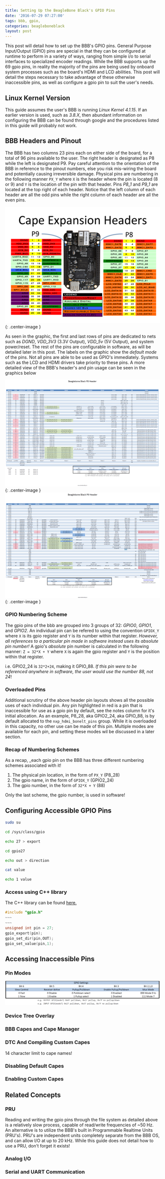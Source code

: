 ```yaml
---
title: Setting Up the BeagleBone Black's GPIO Pins
date: '2016-07-29 07:27:00'
tags: bbb, gpio,
categories: beagleboneblack
layout: post
---
```



This post will detail how to set up the BBB's GPIO pins. General
Purpose Input/Output (GPIO) pins are special in that they can be
configured at runtime to perform in a variety of ways, ranging from
simple i/o to serial interfaces to specialized encoder readings. While
the BBB supports up the 69 gpio pins, in reality the majority of the
pins are being used by onboard system processes such as the board's
HDMI and LCD abilities. This post will detail the steps necessary to
take advantage of these otherwise inaccessible pins, as well as
configure a gpio pin to suit the user's needs.

## Linux Kernel Version

This guide assumes the user's BBB is running _Linux Kernel 4.1.15_. If
an earlier version is used, such as _3.8.X_, then abundant information
on configuring the BBB can be found through google and the procedures
listed in this guide will probably not work.

## BBB Headers and Pinout

The BBB has two columns 23 pins each on either side of the board, for
a total of 96 pins available to the user. The right header is
designated as P8 while the left is designated P9. Pay careful
attention to the orientation of the BBB in reference to the pinout
numbers, else you risk mis-wiring the board and potentially causing
irreversible damage. Physical pins are numbering in the following
manner `PX_Y` where `X` is the header where the pin is located (8 or
9) and `Y` is the location of the pin with that header. Pins _P8\_1_
and _P9\_1_ are located at the top right of each header. Notice that
the left column of each header are all the odd pins while the right
column of each header are all the even pins.

![BBB Headers](/images/bbb/bbb_headers.png){: .center-image }

As seen in the graphic, the first and last rows of pins are dedicated
to nets such as _DGND_, _VDD\_3V3_ (3.3V Output), _VDD\_5v_ (5V
Output), and system power/reset. The rest of the pins are configurable
in software, as will be detailed later in this post. The labels on the
graphic show the _default mode_ of the pins. Not all pins are able to
be used as GPIO's immediately. Systems such as the LCD and HDMI
drivers take priority to these pins. A more detailed view of the BBB's
header's and pin usage can be seen in the graphics below

![P8 Header](/images/bbb/P8Header.png){: .center-image }
![P9 Header](/images/bbb/P9Header.png){: .center-image }

### GPIO Numbering Scheme

The gpio pins of the bbb are grouped into 3 groups of 32: _GPIO0_,
_GPIO1_, and _GPIO2_. An individual pin can be refered to using the
convention `GPIOX_Y` where `X` is its gpio register and `Y` is its
number within that register. _However, all references to a particular
pin made in software instead uses its absolute pin number!_ A gpio's
_absolute_ pin number is calculated in the following manner: `Z =
32*X + Y` where `X` is again the gpio register and `Y` is the position
within that register.

i.e. GPIO2\_24 is `32*2+24`, making it GPIO\_88. _If this pin were to be
referenced anywhere in software, the user would use the number 88, not
24_!

### Overloaded Pins

Additional scrutiny of the above header pin layouts shows all the
possible uses of each individual pin. Any pin highlighted in red is a
pin that is inaccessible for use as a gpio pin by default, see the notes column for it's initial allocation. As an example, P8\_28, aka GPIO2\_24, aka GPIO\_88, is by default allocated to the `nxp_hdmi_bonelt_pins` group. While it is overloaded in this capacity, no other use can be made of this pin. Multiple modes are available for each pin, and setting these modes wil be discussed in a later section.

### Recap of Numbering Schemes

As a recap, _each gpio pin on the BBB has three different numbering schemes associated with it!

1. The physical pin location, in the form of `PX_Y` (P8\_28)
2. The gpio name, in the form of `GPIOX_Y` (GPIO2\_24)
3. The gpio number, in the form of `32*X + Y` (88)

Only the last scheme, the gpio number, is used in software!

## Configuring Accessible GPIO Pins

```bash
sudo su
```

```bash
cd /sys/class/gpio
```

```bash
echo 27 > export
```

```bash
cd gpio27
```

```bash
echo out > direction
```

```bash
cat value
```

```bash
echo 1 value
```

### Access using C++ library

The C++ library can be found [here.](github.com/rosmod/lib-bbbgpio)

```c++
#include "gpio.h"
~~~
~~~
unsigned int pin = 27;
gpio_export(pin);
gpio_set_dir(pin,OUT);
gpio_set_value(pin,1);
```



## Accessing Inaccessible Pins

### Pin Modes

![GPIO_Bits](/images/bbb/GPIO_Bits.png)

### Device Tree Overlay


### BBB Capes and Cape Manager

### DTC And Compiling Custom Capes

14 character limit to cape names!

### Disabling Default Capes

### Enabling Custom Capes

## Related Concepts

### PRU

Reading and writing the gpio pins through the file system as detailed
above is a relatively slow process, capable of read/write frequencies
of ~50 Hz. An alternative is to utilize the BBB's built in
Programmable Realtime Units (PRU's). PRU's are independent units
completely separate from the BBB OS, and can allow I/O at up to 20
kHz. While this guide does not detail how to use a PRU, don't forget
it exists!

### Analog I/O

### Serial and UART Communication
